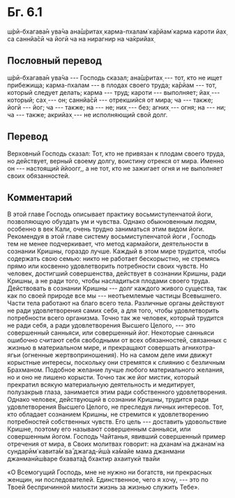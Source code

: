 # Бг. 6.1
ш́рӣ-бхагава̄н ува̄ча
ана̄ш́ритах̣ карма-пхалам̇
ка̄рйам̇ карма кароти йах̣
са саннйа̄сӣ ча йогӣ ча
на нирагнир на ча̄крийах̣
## Пословный перевод

ш́рӣ-бхагава̄н ува̄ча --- Господь сказал; ана̄ш́ритах̣ --- тот, кто не ищет
прибежища; карма-пхалам --- в плодах своего труда; ка̄рйам --- тот,
который следует делать; карма --- труд; кароти --- выполняет; йах̣ ---
который; сах̣ --- он; саннйа̄сӣ --- отрекшийся от мира; ча --- также; йогӣ
--- йог; ча --- также; на --- не; них̣ --- без; агних̣ --- огня; на ---
ни; ча --- также; акрийах̣ --- не исполняющий свой долг.

## Перевод

Верховный Господь сказал: Тот, кто не привязан к плодам своего труда, но
действует, верный своему долгу, воистину отрекся от мира. Именно он ---
настоящий ййоогг,, а не тот, кто не зажигает огня и не выполняет своих
обязанностей.

## Комментарий

В этой главе Господь описывает практику восьмиступенчатой йоги,
позволяющую обуздать ум и чувства. Однако обыкновенным людям, особенно в
век Кали, очень трудно заниматься этим видом йоги. Рекомендуя в этой
главе систему восьмиступенчатой йоги , Господь тем не менее
подчеркивает, что метод кармайоги, деятельности в сознании Кришны,
гораздо лучше. Каждый в этом мире трудится, чтобы содержать свою семью:
никто не работает бескорыстно, не стремясь прямо или косвенно
удовлетворить потребности своих чувств. Но человек, достигший
совершенства, действует в сознании Кришны, ради Кришны, а не ради того,
чтобы насладиться плодами своего труда. Действовать в сознании Кришны
--- долг каждого живого существа, так как по своей природе все мы ---
неотъемлемые частицы Всевышнего. Части тела работают на благо всего
тела. Различные органы действуют не ради удовлетворения самих себя, а
для того, чтобы удовлетворить потребности всего организма. Точно так же
человек, который трудится не ради себя, а ради удовлетворения Высшего
Целого, --- это совершенный санньяси, или совершенный йог. Некоторые
санньяси ошибочно считают себя свободными от всех обязанностей,
связанных с жизнью в материальном мире, и прекращают совершать
агнихотра-ягьи (огненные жертвоприношения). Но на самом деле ими движут
корыстные интересы, поскольку они стремятся к слиянию с безличным
Брахманом. Подобное желание лучше любого материального желания, но и оно
не лишено корысти. Точно так же йог мистик, который прекратил всякую
материальную деятельность и медитирует, полузакрыв глаза, занимается
этим ради собственного удовлетворения. Однако человек, действующий в
сознании Кришны, трудится ради удовлетворения Высшего Целого, не
преследуя личных интересов. Тот, кто обладает сознанием Кришны, не
стремится к удовлетворению потребностей собственных чувств. Его цель ---
доставить удовольствие Кришне, поэтому его называют совершенным
санньяси, или совершенным йогом. Господь Чайтанья, явивший совершенный
пример отречения от мира, в Своих молитвах говорит: на дханам̇ на джанам̇
на сундарӣм̇ кавита̄м̇ ва̄ джагад-ӣш́а ка̄майе мама джанмани джанманӣш́варе
бхавата̄д бхактир ахаитукӣ твайи

«О Всемогущий Господь, мне не нужно ни богатств, ни прекрасных женщин,
ни последователей. Единственное, чего я хочу, --- это по Твоей
беспричинной милости жизнь за жизнью служить Тебе».
